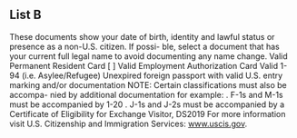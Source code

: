 ## List B
These documents show your date of birth, identity and lawful status or presence as a non-U.S. citizen. If possi- ble, select a document that has your current full legal name to avoid documenting any name change.
Valid Permanent Resident Card
[ ]
Valid Employment Authorization Card
Valid 1-94 (i.e. Asylee/Refugee)
Unexpired foreign passport with valid U.S. entry marking and/or documentation
NOTE: Certain classifications must also be accompa- nied by additional documentation for example:
. F-1s and M-1s must be accompanied by 1-20
. J-1s and J-2s must be accompanied by a Certificate of Eligibility for Exchange Visitor, DS2019
For more information visit U.S. Citizenship and Immigration Services: www.uscis.gov.